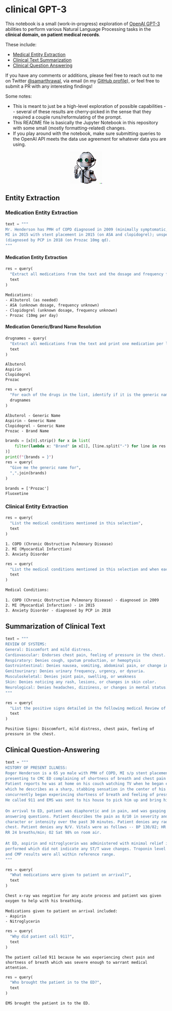 # clinical GPT-3
This notebook is a small (work-in-progress) exploration of [OpenAI GPT-3](https://openai.com/api/) abilities to perform various 
Natural Language Processing tasks in the **clinical domain, on patient medical records**. 

These include:
- [Medical Entity Extraction](https://github.com/cactiML/clinical-gpt#entity-extraction)
- [Clinical Text Summarization](https://github.com/cactiML/clinical-gpt#summarization-of-clinical-text)
- [Clinical Question Answering](https://github.com/cactiML/clinical-gpt#clinical-question-answering)

If you have any comments or additions, please feel free to reach out to me on Twitter [@samarthrawal](https://twitter.com/samarthrawal), via email (in my [GitHub profile](http://github.com/samrawal)), or feel free to submit a PR with any interesting findings!

Some notes:
- This is meant to just be a high-level exploration of possible capabilities -- several of these results are cherry-picked in the sense that they required a couple runs/reformulating of the prompt.
- This README file is basically the Jupyter Notebook in this repository with some small (mostly formatting-related) changes. 
- If you play around with the notebook, make sure submitting queries to the OpenAI API meets the data use agreement for whatever data you are using.

<p align="center">
  <img src="icon.png" alt="DALL-E generated icon" width="100px"/>
</p>



## Entity Extraction

### Medication Entity Extraction


```python
text = """
Mr. Henderson has PMH of COPD diagnosed in 2009 (minimally symptomatic, uses albuterol PRN); 
MI in 2015 with stent placement in 2015 (on ASA and clopidogrel); unspecified anxiety disorder 
(diagnosed by PCP in 2018 (on Prozac 10mg qd).
"""
```

#### Medication Entity Extraction


```python
res = query(
  "Extract all medications from the text and the dosage and frequency for each if specified", 
  text
)
```

    Medications:
    - Albuterol (as needed) 
    - ASA (unknown dosage, frequency unknown) 
    - Clopidogrel (unknown dosage, frequency unknown) 
    - Prozac (10mg per day)


#### Medication Generic/Brand Name Resolution


```python
drugnames = query(
  "Extract all medications from the text and print one medication per line", 
  text
)
```

    Albuterol
    Aspirin
    Clopidogrel
    Prozac



```python
res = query(
  "For each of the drugs in the list, identify if it is the generic name or Brand name of the drug.", 
  drugnames
)
```

    Albuterol - Generic Name
    Aspirin - Generic Name
    Clopidogrel - Generic Name
    Prozac - Brand Name



```python
brands = [x[0].strip() for x in list(
    filter(lambda x: "Brand" in x[1], [line.split("-") for line in res.split("\n")])
)]
print(f"{brands = }")
res = query(
  "Give me the generic name for", 
  ",".join(brands)
)
```

    brands = ['Prozac']
    Fluoxetine


### Clinical Entity Extraction


```python
res = query(
  "List the medical conditions mentioned in this selection",
  text
)
```

    1. COPD (Chronic Obstructive Pulmonary Disease)
    2. MI (Myocardial Infarction)
    3. Anxiety Disorder



```python
res = query(
  "List the medical conditions mentioned in this selection and when each occured, if mentioned",
  text
)
```

    Medical Conditions:
    
    1. COPD (Chronic Obstructive Pulmonary Disease) - diagnosed in 2009
    2. MI (Myocardial Infarction) - in 2015 
    3. Anxiety Disorder - diagnosed by PCP in 2018


## Summarization of Clinical Text


```python
text = """
REVIEW OF SYSTEMS:
General: Discomfort and mild distress.
Cardiovascular: Endorses chest pain, feeling of pressure in the chest. Denies palpitations.
Respiratory: Denies cough, sputum production, or hemoptysis
Gastrointestinal: Denies nausea, vomiting, abdominal pain, or change in bowel habits.
Genitourinary: Denies urinary frequency, urgency, or dysuria.
Musculoskeletal: Denies joint pain, swelling, or weakness 
Skin: Denies noticing any rash, lesions, or changes in skin color.
Neurological: Denies headaches, dizziness, or changes in mental status.
"""
```


```python
res = query(
  "List the positive signs detailed in the following medical Review of Systems",
  text
)
```

    Positive Signs: Discomfort, mild distress, chest pain, feeling of pressure in the chest.


## Clinical Question-Answering


```python
text = """
HISTORY OF PRESENT ILLNESS:
Roger Henderson is a 65 yo male with PMH of COPD, MI s/p stent placement 2015, anxiety, 
presenting to CMC ED complaining of shortness of breath and chest pain for past 30 minutes. 
Patient reports he was at home on his couch watching TV when he began experiencing pain 
which he describes as a sharp, stabbing sensation in the center of his chest. Patient 
concurrently began experincing shortness of breath and feeling of pressure in his chest. 
He called 911 and EMS was sent to his house to pick him up and bring him to ED. 

On arrival to ED, patient was diaphoretic and in pain, and was gasping for air while 
answering questions. Patient describes the pain as 8/10 in severity and has not changed in 
character or intensity over the past 30 minutes. Patient denies any radiation of pain beyond 
chest. Patient denies any N/V. Vitals were as follows -- BP 130/82; HR 110 bpm;  
RR 24 breaths/min; O2 Sat 98% on room air.

At ED, aspirin and nitroglycerin was administered with minimal relief in symptoms. EKG was 
performed which did not indicate any ST/T wave changes. Troponin level non-elevated. CBC
and CMP results were all within reference range. 
"""
```


```python
res = query(
  "What medications were given to patient on arrival?",
  text
)
```

    Chest x-ray was negative for any acute process and patient was given oxygen to help with his breathing. 
    
    Medications given to patient on arrival included:
    - Aspirin
    - Nitroglycerin



```python
res = query(
  "Why did patient call 911?",
  text
)
```

    The patient called 911 because he was experiencing chest pain and shortness of breath which was severe enough to warrant medical attention.



```python
res = query(
  "Who brought the patient in to the ED?",
  text
)
```

    EMS brought the patient in to the ED.

